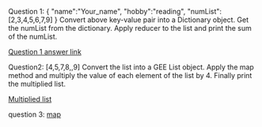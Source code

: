 Question 1:
{
  "name":"Your_name",
  "hobby":"reading",
  "numList":[2,3,4,5,6,7,9]
}
Convert above key-value pair into a Dictionary object. Get the numList from the dictionary. Apply reducer to the list and print the sum of the numList.

[Question 1 answer link](https://code.earthengine.google.com/9fe8a4e258bb4d41d66934ac3d2467e2)


Question2:
[4,5,7,8,,9] Convert the list into a GEE List object. Apply the map method and multiply the value of each element of the list by 4. Finally print the multiplied list.

[Multiplied list](https://code.earthengine.google.com/32288a43753d8b01a7ba26fb94f51b78)

question 3:
[map](https://code.earthengine.google.com/bf05dbeea722ad09a0b9df0f14011b09)
